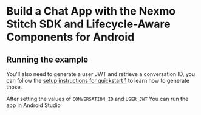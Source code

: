 # Build a Chat App with the Nexmo Stitch SDK and  Lifecycle-Aware Components for Android

## Running the example

You'll also need to generate a user JWT and retrieve a conversation ID, you can follow the [setup instructions for quickstart 1](https://developer.nexmo.com/stitch/in-app-messaging/guides/1-simple-conversation?platform=android#1-setup) to learn how to generate those.

After setting the values of `CONVERSATION_ID` and `USER_JWT` You can run the app in Android Studio
